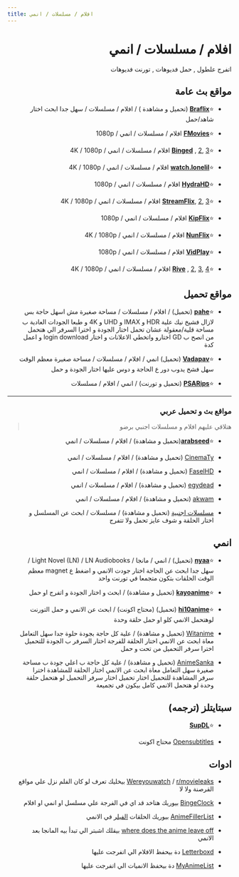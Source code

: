 ```yaml
---
title: افلام / مسلسلات / انمي
---
```


<div dir="rtl">

# افلام / مسلسلات / انمي
اتفرج علطول , حمل فديوهات , تورنت فديوهات

## مواقع بث عامة

* ⭐**[Braflix](https://www.braflix.so/)** (تحميل و مشاهدة ) / افلام / مسلسلات / سهل جدا ابحث اختار شاهد/حمل

* ⭐**[FMovies](https://fmovies24.to/)** افلام / مسلسلات / انمي / 1080p

* ⭐**[Binged](https://binged.live/)** , [2](https://binge.lol/), [3](https://binged.in/) افلام / مسلسلات / انمي / 4K / 1080p

* ⭐**[watch.lonelil](https://watch.lonelil.ru/)** افلام / مسلسلات / انمي / 4K / 1080p

* ⭐**[HydraHD](https://hydrahd.com/)** افلام / مسلسلات / انمي / 1080p

* ⭐**[StreamFlix](https://watch.streamflix.one/)**, [2](https://watchamovie.today/), [3](https://streamflix.space/) افلام / مسلسلات / انمي / 4K / 1080p

* ⭐**[KipFlix](https://kipflix.space/)** افلام / مسلسلات / انمي / 1080p

* ⭐**[NunFlix](https://nunflix.com/)** افلام / مسلسلات / انمي / 4K / 1080p

* ⭐**[VidPlay](https://vidplay.org/)** افلام / مسلسلات / انمي / 1080p

* ⭐**[Rive](https://rivestream.live/)** , [2](https://rivestream.netlify.app/), [3](https://rivestream.xyz/), [4](https://cinemaos-v2.vercel.app/) افلام / مسلسلات / انمي / 4K / 1080p

## مواقع تحميل

* ⭐**[pahe](https://pahe.ink)** (تحميل) / افلام / مسلسلات / مساحة صغيرة مش اسهل حاجة بس لازال فشيخ نيك علية HDR و IMAX و UHD و 4K و طبعا الجودات العادية ب مساحة قلية/معقولة عشان تحمل اختار الجودة و اخترا السرفر الي هتحمل من انصح ب GD اختارو واتخطي الاعلانات و اختار login download و اعمل كدة

* ⭐**[Vadapav](https://vadapav.mov)** (تحميل) انمي / افلام / مسلسلات / مساحة صغيرة معظم الوقت سهل فشخ يدوب دور ع الحاجة و دوس عليها اختار الجودة و حمل 

* ⭐**[PSARips](https://psa.wf/)** (تحميل و تورنت) / انمي / افلام / مسلسلات  

***

### مواقع بث و تحميل عربي
> هتلاقي عليهم افلام و مسلسلات اجنبي برضو

* ⭐**[arabseed](https://m.asd.quest/)**(تحميل و مشاهدة) / افلام / مسلسلات / انمي

* [CinemaTy](https://66dogdol.shop/) (تحميل و مشاهدة) / افلام / مسلسلات / انمي

* [FaselHD](https://www.faselhds.world/) (تحميل و مشاهدة) / افلام / مسلسلات / انمي

* [egydead](https://egydead.space/) (تحميل و مشاهدة) / افلام / مسلسلات / انمي

* [akwam](https://ak.sv/) (تحميل و مشاهدة) / افلام / مسلسلات / انمي

* [مسلسلات اجنبية](https://drive.google.com/drive/folders/0B19OoIC31UN0eUE4OERjSXYxcUE) (تحميل و مشاهدة) / مسلسلات / ابحث عن المسلسل و اختار الحلقة و شوف عايز تحمل ولا تتفرج  

## انمي

* ⭐**[nyaa](http://nyaa.si)** (تحميل) / انمي / مانجا / Light Novel (LN) / LN Audiobooks / سهل جدا ابحث عن الحاجة اختار جودت الانمي و اضغط ع magnet معظم الوقت الحلقات بتكون متجمعا في تورنت واحد
 
* ⭐**[kayoanime](https://kayoanime.com)** (تحميل و مشاهدة) / ابحث و اختار الجودة و اتفرج او حمل 

* ⭐**[hi10anime](https://hi10anime.com/)** (تحميل) (محتاج اكونت) / ابحث عن الانمي و حمل التورنت لوهتحمل الانمي كلو او حمل حلقة وحدة 
 
* [Witanime](https://witanime.com) (تحميل و مشاهدة) / علية كل حاجة بجودة حلوة جدا سهل التعامل معاة ابحث عن الانمي اختار الحلقة للفرجة اختار السرفر ب الجودة للتحميل اخترا سرفر التحميل من تحت و حمل
 
* [AnimeSanka](https://www.anime-sanka.com/?m=0) (تحميل و مشاهدة) / علية كل حاجة ب اعلي جودة ب مساحة صغيرة سهل التعامل معاة ابحث عن الانمي اختار الحلقة للمشاهدة اخترا سرفر المشاهدة للتحميل اختار تحميل اختار سرفر التحميل لو هتحمل حلقة وحدة لو هتحمل الانمي كامل بيكون في تجميعة

## سبتايتلز (ترجمه)

* ⭐**[SupDL](https://subdl.com)**

* [Opensubtitles](https://www.opensubtitles.org/en/) محتاج اكونت

## ادوات

* [Wereyouwatch](https://whereyouwatch.com/) / [r/movieleaks](https://reddit.com/r/movieleaks) بيخليك تعرف لو كان الفلم نزل علي مواقع القرصنة ولا لا

* [BingeClock](https://www.bingeclock.com/) بيوريك هتاخد قد اي في الفرجة علي مسلسل او انمي او افلام

* [AnimeFillerList](https://www.animefillerlist.com/) بيوريك الحلقات [الفيلر](https://pastebin.com/Pu4kTva8) في الانمي

* [where does the anime leave off](https://wheredoestheanimeleaveoff.com/) بيقلك اشبتر الي تبدأ بيه المانجا بعد الانمي

* [Letterboxd](https://letterboxd.com/) دة بيحفظ الافلام الي اتفرجت عليها

* [MyAnimeList](https://myanimelist.net/) دة بيحفظ الانميات الي اتفرجت عليها
</div>

